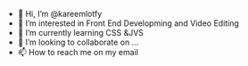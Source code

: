 - 👋 Hi, I’m @kareemlotfy
- 👀 I’m interested in Front End Developming and Video Editing 
- 🌱 I’m currently learning CSS &JVS
- 💞️ I’m looking to collaborate on ...
- 📫 How to reach me on my email


